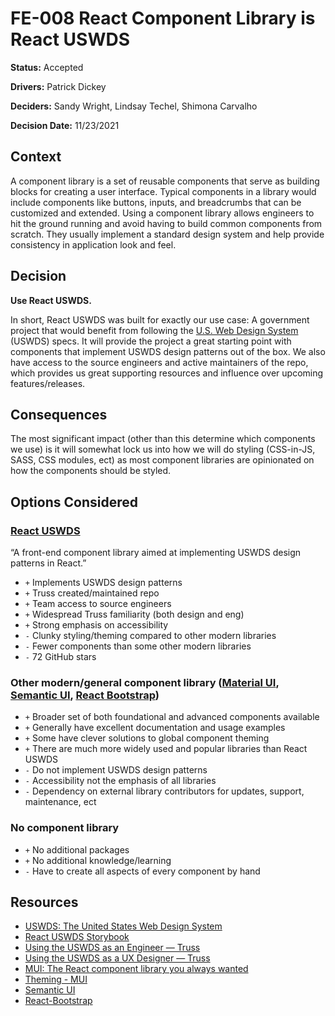 # FE-008 React Component Library is React USWDS

**Status:** Accepted

**Drivers:** Patrick Dickey

**Deciders:** Sandy Wright, Lindsay Techel, Shimona Carvalho

**Decision Date:** 11/23/2021

## Context

A component library is a set of reusable components that serve as building blocks for creating a user interface. Typical components in a library would include components like buttons, inputs, and breadcrumbs that can be customized and extended. Using a component library allows engineers to hit the ground running and avoid having to build common components from scratch. They usually implement a standard design system and help provide consistency in application look and feel.

## Decision

**Use React USWDS.**

In short, React USWDS was built for exactly our use case: A government project that would benefit from following the [U.S. Web Design System](https://designsystem.digital.gov/) (USWDS) specs. It will provide the project a great starting point with components that implement USWDS design patterns out of the box. We also have access to the source engineers and active maintainers of the repo, which provides us great supporting resources and influence over upcoming features/releases.

## Consequences

The most significant impact (other than this determine which components we use) is it will somewhat lock us into how we will do styling (CSS-in-JS, SASS, CSS modules, ect) as most component libraries are opinionated on how the components should be styled.

## Options Considered

### [React USWDS](https://github.com/trussworks/react-uswds)

“A front-end component library aimed at implementing USWDS design patterns in React.”

- `+` Implements USWDS design patterns
- `+` Truss created/maintained repo
- `+` Team access to source engineers
- `+` Widespread Truss familiarity (both design and eng)
- `+` Strong emphasis on accessibility
- `-` Clunky styling/theming compared to other modern libraries
- `-` Fewer components than some other modern libraries
- `-` 72 GitHub stars

### Other modern/general component library ([Material UI](https://mui.com/), [Semantic UI](https://semantic-ui.com/), [React Bootstrap](https://react-bootstrap.github.io/))

- `+` Broader set of both foundational and advanced components available
- `+` Generally have excellent documentation and usage examples
- `+` Some have clever solutions to global component theming
- `+` There are much more widely used and popular libraries than React USWDS
- `-` Do not implement USWDS design patterns
- `-` Accessibility not the emphasis of all libraries
- `-` Dependency on external library contributors for updates, support, maintenance, ect

### No component library

- `+` No additional packages
- `+` No additional knowledge/learning
- `-` Have to create all aspects of every component by hand

## Resources

- [USWDS: The United States Web Design System](https://designsystem.digital.gov/)
- [React USWDS Storybook](https://trussworks.github.io/react-uswds/?path=/story/components-accordion--borderless)
- [Using the USWDS as an Engineer — Truss](https://truss.works/blog/uswds-for-engineers)
- [Using the USWDS as a UX Designer — Truss](https://truss.works/blog/uswds-for-designers)
- [MUI: The React component library you always wanted](https://mui.com/)
- [Theming - MUI](https://mui.com/customization/theming/)
- [Semantic UI](https://semantic-ui.com/)
- [React-Bootstrap](https://react-bootstrap.github.io/)
